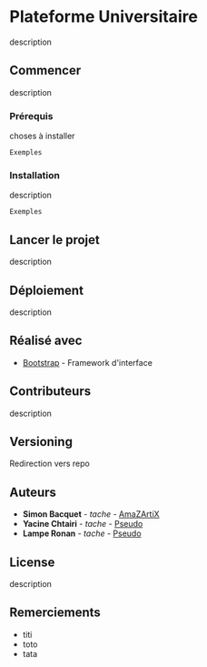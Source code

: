 # Plateforme Universitaire

description

## Commencer

description

### Prérequis

choses à installer

```
Exemples
```

### Installation

description

```
Exemples
```

## Lancer le projet

description

## Déploiement

description

## Réalisé avec

* [Bootstrap](https://getbootstrap.com/) - Framework d'interface

## Contributeurs

description

## Versioning

Redirection vers repo

## Auteurs

* **Simon Bacquet** - *tache* - [AmaZArtiX](liengit)
* **Yacine Chtairi** - *tache* - [Pseudo](liengit)
* **Lampe Ronan** - *tache* - [Pseudo](liengit)

## License

description

## Remerciements

* titi
* toto
* tata
